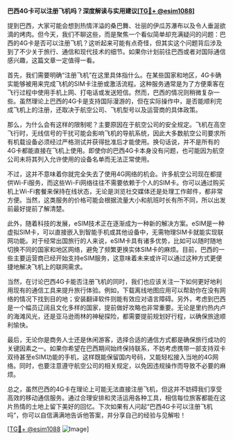 **巴西4G卡可以注册飞机吗？深度解读与实用建议[[TG💪+ @esim1088](https://t.me/s/esim1088)]**

提到巴西，大家可能会想到热情洋溢的桑巴舞、壮丽的伊瓜苏瀑布以及令人垂涎欲滴的烤肉。但今天，我们不聊这些，而是聚焦一个看似简单却充满疑问的问题：巴西的4G卡是否可以注册飞机？这听起来可能有点奇怪，但其实这个问题背后涉及到了不少关于旅行、通信和现代技术的细节。如果你计划前往巴西或者对国际通信感兴趣，这篇文章一定值得一看。

首先，我们需要明确“注册飞机”在这里具体指什么。在某些国家和地区，4G卡确实能够被用来完成飞机的SIM卡注册或激活流程。这种服务通常是为了方便乘客在飞行过程中使用手机上网、打电话或发送短信。然而，巴西的情况则稍微复杂一些。虽然理论上巴西的4G卡是支持国际漫游的，但在实际操作中，是否能顺利完成飞机上的注册，还取决于航空公司、飞机型号以及运营商的具体政策。

那么，为什么会有这样的限制呢？主要原因在于航空公司的安全规定。飞机在高空飞行时，无线信号的干扰可能会影响飞机的导航系统，因此大多数航空公司要求所有机载设备必须经过严格测试并获得批准后才能使用。换句话说，并不是所有的4G卡都能直接在飞机上使用。即使你的巴西4G卡本身没有问题，也可能因为航空公司未将其列入允许使用的设备名单而无法正常使用。

不过，这并不意味着你就完全失去了使用4G网络的机会。许多航空公司现在都提供Wi-Fi服务，而这些Wi-Fi网络往往不需要依赖于个人的SIM卡。你可以通过购买机上Wi-Fi套餐来保持在线状态，无论是浏览社交媒体还是处理工作邮件，都非常方便。当然，这类服务的价格可能会根据流量大小和航班时长有所不同，所以出发前最好提前了解清楚。

此外，随着科技的发展，eSIM技术正在逐渐成为一种新的解决方案。eSIM是一种虚拟SIM卡，可以直接嵌入到智能手机或其他设备中，无需物理SIM卡就能实现联网功能。对于经常出国旅行的人来说，eSIM卡具有诸多优势，比如可以随时随地切换不同的国家和地区网络，避免了频繁更换实体SIM卡的麻烦。目前，巴西的一些主要运营商已经开始支持eSIM服务，这意味着未来或许可以通过这种方式更便捷地解决飞机上的联网需求。

当然，在讨论巴西4G卡能否注册飞机的同时，我们也应该关注一下如何更好地利用现有的通信工具来提升旅行体验。例如，下载离线地图应用可以帮助你在没有网络的情况下找到目的地；安装翻译软件则能有效应对语言障碍。另外，考虑到巴西是一个幅员辽阔且文化多样的国家，提前做好攻略也非常重要。无论是里约热内卢的海滩风光，还是亚马逊雨林的神秘探险，都需要提前规划好行程，以确保旅途顺利愉快。

最后，无论你是商务人士还是休闲游客，选择合适的通信方式都是确保旅行成功的关键因素之一。如果你希望在巴西期间始终保持联系，不妨考虑携带一部支持双卡双待甚至eSIM功能的手机，这样既能保留国内号码，又能轻松接入当地的4G网络。同时，也要注意遵守航空公司的相关规定，以免因违规操作而导致不必要的麻烦。

总之，虽然巴西的4G卡在理论上可能无法直接注册飞机，但这并不妨碍我们享受高效的移动通信服务。通过合理安排和灵活运用各种工具，相信每位旅客都能在这片热情的土地上留下美好的回忆。下次如果有人问起“巴西4G卡可以注册飞机吗”，你可以自信满满地告诉他答案，并分享自己的经验与见解啦！

[[TG💪+ @esim1088](https://t.me/s/esim1088) ![Image](https://i.postimg.cc/4NQfJmqS/Snipaste-2025-05-13-00-14-12.png)]